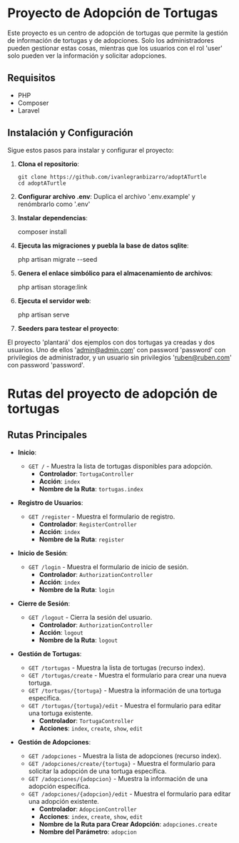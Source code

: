 # Proyecto de Adopción de Tortugas

Este proyecto es un centro de adopción de tortugas que permite la gestión de información de tortugas y de adopciones. Solo los administradores pueden gestionar estas cosas, mientras que los usuarios con el rol 'user' solo pueden ver la información y solicitar adopciones.

## Requisitos

- PHP
- Composer
- Laravel

## Instalación y Configuración

Sigue estos pasos para instalar y configurar el proyecto:

1. **Clona el repositorio**:

       git clone https://github.com/ivanlegranbizarro/adoptATurtle
       cd adoptATurtle

2. **Configurar archivo .env**:
		  Duplica el archivo '.env.example' y renómbrarlo como '.env'


3. **Instalar dependencias**:

    composer install

4. **Ejecuta las migraciones y puebla la base de datos sqlite**:

     php artisan migrate --seed

5. **Genera el enlace simbólico para el almacenamiento de archivos**:

    php artisan storage:link

6. **Ejecuta el servidor web**:

     php artisan serve

7. **Seeders para testear el proyecto**:

  El proyecto 'plantará' dos ejemplos con dos tortugas ya creadas y dos usuarios. Uno de ellos 'admin@admin.com' con password 'password' con privilegios de administrador, y un usuario sin privilegios 'ruben@ruben.com' con password 'password'.


# Rutas del proyecto de adopción de tortugas

## Rutas Principales

- **Inicio**:
  - `GET /` - Muestra la lista de tortugas disponibles para adopción.
    - **Controlador**: `TortugaController`
    - **Acción**: `index`
    - **Nombre de la Ruta**: `tortugas.index`

- **Registro de Usuarios**:
  - `GET /register` - Muestra el formulario de registro.
    - **Controlador**: `RegisterController`
    - **Acción**: `index`
    - **Nombre de la Ruta**: `register`

- **Inicio de Sesión**:
  - `GET /login` - Muestra el formulario de inicio de sesión.
    - **Controlador**: `AuthorizationController`
    - **Acción**: `index`
    - **Nombre de la Ruta**: `login`

- **Cierre de Sesión**:
  - `GET /logout` - Cierra la sesión del usuario.
    - **Controlador**: `AuthorizationController`
    - **Acción**: `logout`
    - **Nombre de la Ruta**: `logout`

- **Gestión de Tortugas**:
  - `GET /tortugas` - Muestra la lista de tortugas (recurso index).
  - `GET /tortugas/create` - Muestra el formulario para crear una nueva tortuga.
  - `GET /tortugas/{tortuga}` - Muestra la información de una tortuga específica.
  - `GET /tortugas/{tortuga}/edit` - Muestra el formulario para editar una tortuga existente.
    - **Controlador**: `TortugaController`
    - **Acciones**: `index`, `create`, `show`, `edit`

- **Gestión de Adopciones**:
  - `GET /adopciones` - Muestra la lista de adopciones (recurso index).
  - `GET /adopciones/create/{tortuga}` - Muestra el formulario para solicitar la adopción de una tortuga específica.
  - `GET /adopciones/{adopcion}` - Muestra la información de una adopción específica.
  - `GET /adopciones/{adopcion}/edit` - Muestra el formulario para editar una adopción existente.
    - **Controlador**: `AdopcionController`
    - **Acciones**: `index`, `create`, `show`, `edit`
    - **Nombre de la Ruta para Crear Adopción**: `adopciones.create`
    - **Nombre del Parámetro**: `adopcion`
